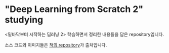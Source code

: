 # "Deep Learning from Scratch 2" studying

<밑바닥부터 시작하는 딥러닝 2> 학습하면서 정리한 내용들을 담은 repository입니다. 

소스 코드와 이미지들은 [책의 repository](https://github.com/WegraLee/deep-learning-from-scratch-2)가 출처입니다. 

